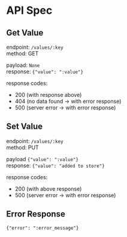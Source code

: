 # API Spec


## Get Value

endpoint: `/values/:key`\
method: GET

payload: `None`\
response: `{"value": ":value"}`

response codes:
- 200 (with response above)
- 404 (no data found -> with error response)
- 500 (server error -> with error response)

## Set Value

endpoint: `/values/:key`\
method: PUT

payload `{"value": ":value"}`\
response: `{"value": "added to store"}`

response codes:
- 200 (with above response)
- 500 (server error -> with error response)


## Error Response

```
{"error": ":error_message"}
```
